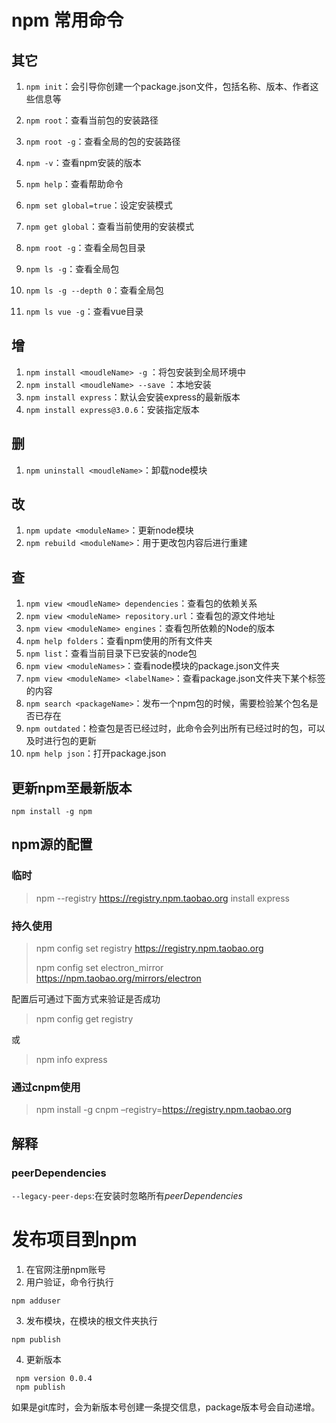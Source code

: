 # npm 常用命令

## 其它

1. `npm init`：会引导你创建一个package.json文件，包括名称、版本、作者这些信息等
2. `npm root`：查看当前包的安装路径
3. `npm root -g`：查看全局的包的安装路径
4. `npm -v`：查看npm安装的版本
5. `npm help`：查看帮助命令
6. `npm set global=true`：设定安装模式
7. `npm get global`：查看当前使用的安装模式
8. `npm root -g`：查看全局包目录
9. `npm ls -g`：查看全局包
10. `npm ls -g --depth 0`：查看全局包

11. `npm ls vue -g`：查看vue目录

## 增

1. `npm install <moudleName> -g` ：将包安装到全局环境中
2. `npm install <moudleName> --save` ：本地安装
3. `npm install express`：默认会安装express的最新版本
4. `npm install express@3.0.6`：安装指定版本

## 删

1. `npm uninstall <moudleName>`：卸载node模块

## 改

1. `npm update <moduleName>`：更新node模块
2. `npm rebuild <moduleName>`：用于更改包内容后进行重建

## 查

1. `npm view <moudleName> dependencies`：查看包的依赖关系
2. `npm view <moduleName> repository.url`：查看包的源文件地址
3. `npm view <moduleName> engines`：查看包所依赖的Node的版本
4. `npm help folders`：查看npm使用的所有文件夹
5. `npm list`：查看当前目录下已安装的node包
6. `npm view <moduleNames>`：查看node模块的package.json文件夹
7. `npm view <moduleName> <labelName>`：查看package.json文件夹下某个标签的内容
8. `npm search <packageName>`：发布一个npm包的时候，需要检验某个包名是否已存在
9. `npm outdated`：检查包是否已经过时，此命令会列出所有已经过时的包，可以及时进行包的更新
10. `npm help json`：打开package.json


## 更新npm至最新版本

```
npm install -g npm
```

## npm源的配置

### 临时

> npm --registry https://registry.npm.taobao.org install express 

### 持久使用

> npm config set registry https://registry.npm.taobao.org 
>
> npm config set electron_mirror https://npm.taobao.org/mirrors/electron

配置后可通过下面方式来验证是否成功 

> npm config get registry 

或 

> npm info express 

### 通过cnpm使用

> npm install -g cnpm –registry=https://registry.npm.taobao.org



## 解释

### peerDependencies

`--legacy-peer-deps`:在安装时忽略所有*peerDependencies*



# 发布项目到npm

1. 在官网注册npm账号
2. 用户验证，命令行执行

```
npm adduser 
```

3. 发布模块，在模块的根文件夹执行

```
npm publish
```

4. 更新版本

```
 npm version 0.0.4
 npm publish
```
如果是git库时，会为新版本号创建一条提交信息，package版本号会自动递增。
